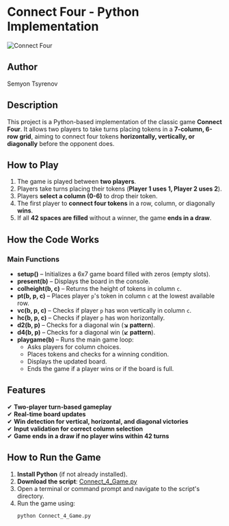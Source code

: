# Connect Four - Python Implementation  

![Connect Four]([https://upload.wikimedia.org/wikipedia/commons/thumb/7/79/Connect_Four_Board_and_Box.jpg/640px-Connect_Four_Board_and_Box.jpg](https://www.google.com/url?sa=i&url=https%3A%2F%2Fwww.amazon.com%2FHasbro-A5640-Connect-4-Game%2Fdp%2FB00D8STBHY&psig=AOvVaw1lQFIkhjWdAP_vGx4u-xY0&ust=1741925554725000&source=images&cd=vfe&opi=89978449&ved=0CBQQjRxqFwoTCLDt38OYhowDFQAAAAAdAAAAABAE))

## Author  
Semyon Tsyrenov  

## Description  
This project is a Python-based implementation of the classic game **Connect Four**. It allows two players to take turns placing tokens in a **7-column, 6-row grid**, aiming to connect four tokens **horizontally, vertically, or diagonally** before the opponent does.  

## How to Play  
1. The game is played between **two players**.  
2. Players take turns placing their tokens (**Player 1 uses 1, Player 2 uses 2**).  
3. Players **select a column (0-6)** to drop their token.  
4. The first player to **connect four tokens** in a row, column, or diagonally **wins**.  
5. If all **42 spaces are filled** without a winner, the game **ends in a draw**.  

## How the Code Works  

### Main Functions  

- **setup()** – Initializes a 6x7 game board filled with zeros (empty slots).  
- **present(b)** – Displays the board in the console.  
- **colheight(b, c)** – Returns the height of tokens in column `c`.  
- **pt(b, p, c)** – Places player `p`'s token in column `c` at the lowest available row.  
- **vc(b, p, c)** – Checks if player `p` has won vertically in column `c`.  
- **hc(b, p, c)** – Checks if player `p` has won horizontally.  
- **d2(b, p)** – Checks for a diagonal win (**↘ pattern**).  
- **d4(b, p)** – Checks for a diagonal win (**↙ pattern**).  
- **playgame(b)** – Runs the main game loop:  
  - Asks players for column choices.  
  - Places tokens and checks for a winning condition.  
  - Displays the updated board.  
  - Ends the game if a player wins or if the board is full.  

## Features  
✔ **Two-player turn-based gameplay**  
✔ **Real-time board updates**  
✔ **Win detection for vertical, horizontal, and diagonal victories**  
✔ **Input validation for correct column selection**  
✔ **Game ends in a draw if no player wins within 42 turns**  

## How to Run the Game  

1. **Install Python** (if not already installed).  
2. **Download the script**: [Connect_4_Game.py](./Connect_4_Game.py)  
3. Open a terminal or command prompt and navigate to the script's directory.  
4. Run the game using:  
   ```bash
   python Connect_4_Game.py
